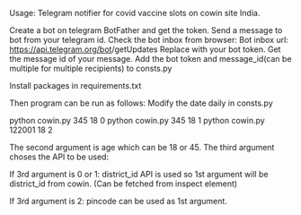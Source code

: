 Usage:
Telegram notifier for covid vaccine slots on cowin site India.

Create a bot on telegram BotFather and get the token.
Send a message to bot from your telegram id.
Check the bot inbox from browser:
Bot inbox url: https://api.telegram.org/bot<token>/getUpdates
Replace <token> with your bot token.
Get the message id of your message.
Add the bot token and message_id(can be multiple for multiple recipients) to consts.py

Install packages in requirements.txt

Then program can be run as follows:
Modify the date daily in consts.py

python cowin.py 345 18 0
python cowin.py 345 18 1
python cowin.py 122001 18 2

The second argument is age which can be 18 or 45.
The third argument choses the API to be used:

If 3rd argument is 0 or 1:
 district_id API is used so 1st argument will be district_id from cowin. (Can be fetched from inspect element)

If 3rd argument is 2:
 pincode can be used as 1st argument.
